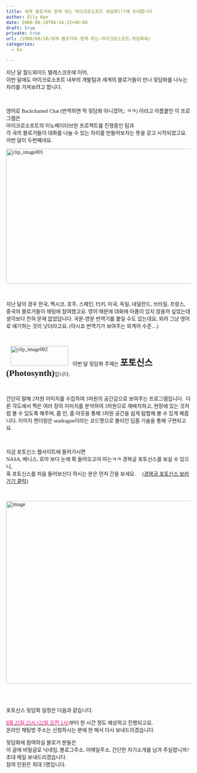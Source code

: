 ```yaml
---
title: 세계 블로거와 함께 하는 마이크로소프트 뒷담화(?)에 초대합니다
author: Elly Han
date: 2008-08-18T06:54:33+00:00
draft: true
private: true
url: /2008/08/18/세계-블로거와-함께-하는-마이크로소프트-뒷담화에/
categories:
  - ko

---
```

<font face="맑은 고딕">지난 달 월드와이드 텔레스코프에 이어, <br />이번 달에도 마이크로소프트 내부의 개발팀과 세계의 블로거들이 만나 뒷담화를 나누는 자리를 가져보려고 합니다.</font>

 

<font face="맑은 고딕">영어로 Backchannel Chat (번역하면 딱 뒷담화 아니겠어;; ㅋㅋ) 이라고 이름붙인 이 프로그램은 <br />마이크로소프트의 이노베이티브한 프로젝트를 진행중인 팀과 <br />각 국의 블로거들이 대화를 나눌 수 있는 자리를 만들어보자는 뜻을 갖고 시작되었고요. <br />이번 달이 두번째네요.</font>

<font face="맑은 고딕"><img title="clip_image001" style="border-width:0;" height="368" alt="clip_image001" src="https://i0.wp.com/ellyhan.cafe24.com/wp-content/uploads/2008/08/xuixjlwty8.jpg?resize=640%2C368" width="640" border="0" data-recalc-dims="1" /></font>

 

<font face="맑은 고딕">지난 달의 경우 한국, 멕시코, 호주, 스페인, 터키, 미국, 독일, 네덜란드, 브라질, 프랑스, 중국의 블로거들이 채팅에 참여했고요. 영어 때문에 대화에 아픔이 있지 않을까 싶었는데 생각보다 전혀 문제 없었답니다. 국문-영문 번역기를 붙일 수도 있는데요, 외려 그냥 영어로 얘기하는 것이 낫더라고요. (아시죠 번역기가 보여주는 외계어 수준…)</font>

 

<font face="맑은 고딕"><img title="clip_image002" style="border-width:0;" height="54" alt="clip_image002" hspace="12" src="https://i0.wp.com/ellyhan.cafe24.com/wp-content/uploads/2008/08/xeizbideqx.jpg?resize=157%2C54" width="157" border="0" data-recalc-dims="1" />이번 달 뒷담화 주제는 <strong><font size="5">포토신스(Photosynth)</font></strong>입니다.</font>

 

<font face="맑은 고딕">간단히 말해 2차원 이미지를 수집하여 3차원의 공간감으로 보여주는 프로그램입니다.  다른 각도에서 찍은 여러 장의 이미지를 분석하여 3차원으로 재배치하고, 현장에 있는 것처럼 볼 수 있도록 해주며, 줌 인, 줌 아웃을 통해 3차원 공간을 쉽게 탐험해 볼 수 있게 해줍니다. 이미지 랜더링은 seadragon이라는 코드명으로 불리던 딥줌 기술을 통해 구현되고요.</font>

 

<font face="맑은 고딕">지금 포토신스 웹사이트에 들어가시면 <br /></font><font face="맑은 고딕">NASA, 베니스, 로마 보다 눈에 확 들어오고야 마는ㅋㅋ 경복궁 포토신스를 보실 수 있으니, <br />혹 포토신스를 처음 들어보신다 하시는 분은 먼저 간을 보세요. 🙂 (</font>[<font face="맑은 고딕">경복궁 포토신스 보러가기 클릭</font>][1]<font face="맑은 고딕">)</font>

 

<font face="맑은 고딕"><img title="image" style="border-width:0;" height="499" alt="image" src="https://i2.wp.com/mel.pe.kr/wp-content/uploads/1/XcWg1LwgNu.png?resize=640%2C499" width="640" border="0" data-recalc-dims="1" /> </font>

 

<font face="맑은 고딕">포토신스 뒷담화 일정은 다음과 같습니다.</font>

<font face="맑은 고딕"><u><font color="#ff0080">8월 21일 25시 (22일 오전 1시)</font></u>부터 한 시간 정도 예상하고 진행되고요, <br />온라인 채팅방 주소는 신청하시는 분에 한 해서 다시 보내드리겠습니다.</font>

<font face="맑은 고딕">뒷담화에 참여하실 블로거 분들은 <br />이 글에 비밀글로 닉네임, 블로그주소, 이메일주소, 간단한 자기소개를 남겨 주실랍니까? 초대 메일 보내드리겠습니다. <br />참여 인원은 최대 5명입니다. 🙂</font>

 [1]: http://labs.live.com/photosynth/view.html?collection=gyeongbokgung/index1.sxs&st=coll